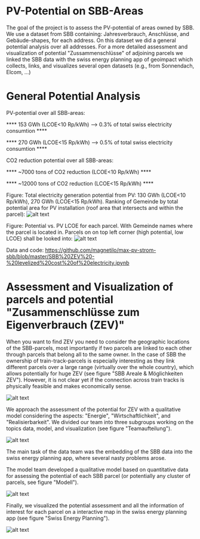 # PV-Potential on SBB-Areas
The goal of the project is to assess the PV-potential of areas owned by SBB. We use a dataset from SBB containing: Jahresverbrauch, Anschlüsse, and Gebäude-shapes, for each address.
On this dataset we did a general potential analysis over all addresses.
For a more detailed assessment and visualization of potential "Zussammenschlüsse" of adjoining parcels we linked the SBB data with the swiss energy planning app of geoimpact which collects, links, and visualizes several open datasets (e.g., from Sonnendach, Elcom, ...)


# General Potential Analysis
PV-potential over all SBB-areas:

**** 153 GWh (LCOE<10 Rp/kWh) --> 0.3% of total swiss electricity consumtion ****

****  270 GWh (LCOE<15 Rp/kWh) --> 0.5% of total swiss electricity consumtion ****

CO2 reduction potential over all SBB-areas:

**** ~7000 tons of CO2 reduction (LCOE<10 Rp/kWh) ****

**** ~12000 tons of CO2 reduction (LCOE<15 Rp/kWh) ****

Figure: Total electricity generation potential from PV: 130 GWh (LCOE<10 Rp/kWh), 270 GWh (LCOE<15 Rp/kWh). Ranking of Gemeinde by total potential area for PV installation (roof area that intersects and within the parcel):
![alt text](https://raw.githubusercontent.com/magnetilo/max-pv-strom-sbb/master/gemeinde-pv-area.png)

Figure: Potential vs. PV LCOE for each parcel. With Gemeinde names where the parcel is located in. Parcels  on on top left corner (high potential, low LCOE) shall be looked into:
![alt text](https://raw.githubusercontent.com/magnetilo/max-pv-strom-sbb/master/potential-gestehungskosten.png)

Data and code:
https://github.com/magnetilo/max-pv-strom-sbb/blob/master/SBB%20ZEV%20-%20levelized%20cost%20of%20electricity.ipynb

# Assessment and Visualization of parcels and potential "Zusammenschlüsse zum Eigenverbrauch (ZEV)"
When you want to find ZEV you need to consider the geographic locations of the SBB-parcels, most importantly if two parcels are linked to each other through parcels that belong all to the same owner. In the case of SBB the ownership of train-track-parcels is especially interesting as they link different parcels over a large range (virtually over the whole country), which allows potentially for huge ZEV (see figure "SBB Areale & Möglichkeiten ZEV"). However, it is not clear yet if the connection across train tracks is physically feasible and makes economically sense.

![alt text](https://raw.githubusercontent.com/magnetilo/max-pv-strom-sbb/master/potential-zusammenschlüsse.png)

We approach the assessment of the potential for ZEV with a qualitative model considering the aspects: "Energie", "Wirtschaftlichkeit", and "Realisierbarkeit". We divided our team into three subgroups working on the topics data, model, and visualization (see figure "Teamaufteilung").

![alt text](https://raw.githubusercontent.com/magnetilo/max-pv-strom-sbb/master/teamaufteilung.png)

The main task of the data team was the embedding of the SBB data into the swiss energy planning app, where several nasty problems arose.

The model team developed a qualitative model based on quantitative data for assessing the potential of each SBB parcel (or potentially any cluster of parcels, see figure "Modell").

![alt text](https://raw.githubusercontent.com/magnetilo/max-pv-strom-sbb/master/modell.png)

Finally, we visualized the potential assessment and all the information of interest for each parcel on a interactive map in the swiss energy planning app (see figure "Swiss Energy Planning").

![alt text](https://raw.githubusercontent.com/magnetilo/max-pv-strom-sbb/master/sep.png)
